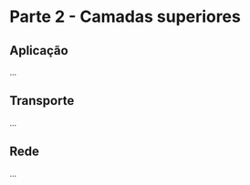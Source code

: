 <!--PARTE 2-->
<!--
2. Introdução às camadas superiores (7 aulas)
2.1. Camada de aplicação
2.2. Camada de transporte: Princípios da transferência confiável de dados
2.3. Camada de rede: endereçamento IP e como funciona um roteador
-->
# Parte 2 - Camadas superiores

## Aplicação
...

## Transporte
...

## Rede
...